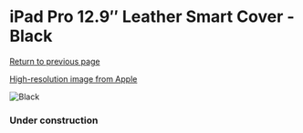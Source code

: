 # iPad Pro 12.9″ Leather Smart Cover - Black

[Return to previous page](/ipad_pro129)

[High-resolution image from Apple](https://store.storeimages.cdn-apple.com/8756/as-images.apple.com/is/MPV62?wid=4500&hei=4500&fmt=png)

<div style="width: 384px"><img src="/everysource/MPV62.png" alt="Black"></div>

### Under construction
